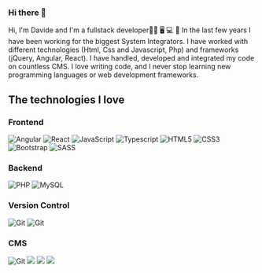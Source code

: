 ### Hi there 👋

Hi, I'm Davide and I'm a fullstack developer:man_technologist: 🖥️ 💻 📱
In the last few years I have been working for the biggest System Integrators. I have worked with different technologies (Html, Css and Javascript, Php) and frameworks (jQuery, Angular, React). I have handled, developed and integrated my code on countless CMS. I love writing code, and I never stop learning new programming languages ​​or web development frameworks.

## The technologies I love

### Frontend

<img alt="Angular" src="https://img.shields.io/badge/angular%20-%23DD0031.svg?&style=for-the-badge&logo=angular&logoColor=white"/>
<img alt="React" src="https://img.shields.io/badge/react%20-%2320232a.svg?&style=for-the-badge&logo=react&logoColor=%2361DAFB"/>
<img alt="JavaScript" src="https://img.shields.io/badge/javascript%20-%23323330.svg?&style=for-the-badge&logo=javascript&logoColor=%23F7DF1E"/>
<img alt="Typescript" src="https://img.shields.io/badge/typescript%20-%232F74C0.svg?&style=for-the-badge&logo=typescript&logoColor=%23F7DF1E"/>
<img alt="HTML5" src="https://img.shields.io/badge/html5%20-%23E34F26.svg?&style=for-the-badge&logo=html5&logoColor=white"/>
<img alt="CSS3" src="https://img.shields.io/badge/css3%20-%231572B6.svg?&style=for-the-badge&logo=css3&logoColor=white"/>
<img alt="Bootstrap" src="https://img.shields.io/badge/bootstrap%20-%23563D7C.svg?&style=for-the-badge&logo=bootstrap&logoColor=white"/>
<img alt="SASS" src="https://img.shields.io/badge/SASS%20-hotpink.svg?&style=for-the-badge&logo=SASS&logoColor=white"/>

### Backend

<img alt="PHP" src="https://img.shields.io/badge/php%20-%238993C1.svg?&style=for-the-badge&logo=php&logoColor=white"/>
<img alt="MySQL" src="https://img.shields.io/badge/mysql-%23294961.svg?&style=for-the-badge&logo=mysql&logoColor=white"/>

### Version Control 

<img alt="Git" src="https://img.shields.io/badge/git%20-%23F05033.svg?&style=for-the-badge&logo=git&logoColor=white"/>
<img alt="Git" src="https://img.shields.io/badge/GitKraken%20-%23179287.svg?&style=for-the-badge&logo=gitkraken&logoColor=white"/>

### CMS 

<img alt="Git" src="https://img.shields.io/badge/wordpress%20-%2323282D.svg?&style=for-the-badge&logo=wordpress&logoColor=white"/>
<img src="https://img.shields.io/badge/AEM%20-%23FA1001.svg?&style=for-the-badge&logo=adobe&logoColor=white"/>
<img src="https://img.shields.io/badge/magento%20-%23EA6021.svg?&style=for-the-badge&logo=magento&logoColor=white"/>
<img src="https://img.shields.io/badge/drupal%20-%230678BE.svg?&style=for-the-badge&logo=drupal&logoColor=white"/>
<!--
**marchettidavide/marchettidavide** is a ✨ _special_ ✨ repository because its `README.md` (this file) appears on your GitHub profile.

Here are some ideas to get you started:

- 🔭 I’m currently working on ...
- 🌱 I’m currently learning ...
- 👯 I’m looking to collaborate on ...
- 🤔 I’m looking for help with ...
- 💬 Ask me about ...
- 📫 How to reach me: ...
- 😄 Pronouns: ...
- ⚡ Fun fact: ...
-->
